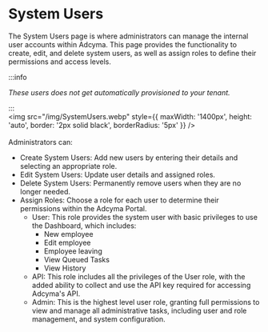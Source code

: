 # System Users

The System Users page is where administrators can manage the internal user accounts within Adcyma. This page provides the functionality to create, edit, and delete system users, as well as assign roles to define their permissions and access levels.

:::info

*These users does not get automatically provisioned to your tenant.*

:::
<br/>
<img src="/img/SystemUsers.webp" style={{ maxWidth: '1400px', height: 'auto', border: '2px solid black', borderRadius: '5px' }} />
<br/><br/>
Administrators can:

* Create System Users: Add new users by entering their details and selecting an appropriate role.
* Edit System Users: Update user details and assigned roles.
* Delete System Users: Permanently remove users when they are no longer needed.
* Assign Roles: Choose a role for each user to determine their permissions within the Adcyma Portal.
  * User: This role provides the system user with basic privileges to use the Dashboard, which includes:
    * New employee
    * Edit employee
    * Employee leaving
    * View Queued Tasks
    * View History
  * API: This role includes all the privileges of the User role, with the added ability to collect and use the API key required for accessing Adcyma's API.
  * Admin: This is the highest level user role, granting full permissions to view and manage all administrative tasks, including user and role management, and system configuration.